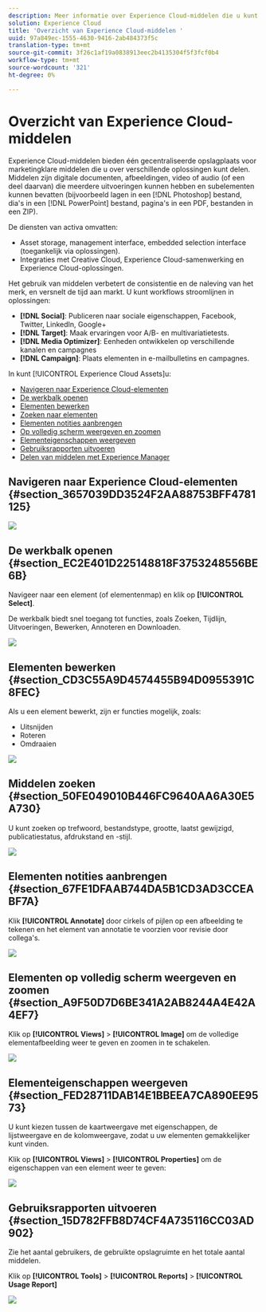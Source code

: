 ```yaml
---
description: Meer informatie over Experience Cloud-middelen die u kunt delen voor verschillende oplossingen.
solution: Experience Cloud
title: 'Overzicht van Experience Cloud-middelen '
uuid: 97a849ec-1555-4630-9416-2ab484373f5c
translation-type: tm+mt
source-git-commit: 3f26c1af19a0838913eec2b4135304f5f3fcf0b4
workflow-type: tm+mt
source-wordcount: '321'
ht-degree: 0%

---
```



# Overzicht van Experience Cloud-middelen

Experience Cloud-middelen bieden één gecentraliseerde opslagplaats voor marketingklare middelen die u over verschillende oplossingen kunt delen. Middelen zijn digitale documenten, afbeeldingen, video of audio (of een deel daarvan) die meerdere uitvoeringen kunnen hebben en subelementen kunnen bevatten (bijvoorbeeld lagen in een [!DNL Photoshop] bestand, dia&#39;s in een [!DNL PowerPoint] bestand, pagina&#39;s in een PDF, bestanden in een ZIP).

De diensten van activa omvatten:

* Asset storage, management interface, embedded selection interface (toegankelijk via oplossingen).
* Integraties met Creative Cloud, Experience Cloud-samenwerking en Experience Cloud-oplossingen.

Het gebruik van middelen verbetert de consistentie en de naleving van het merk, en versnelt de tijd aan markt. U kunt workflows stroomlijnen in oplossingen:

* **[!DNL Social]**: Publiceren naar sociale eigenschappen, Facebook, Twitter, LinkedIn, Google+
* **[!DNL Target]**: Maak ervaringen voor A/B- en multivariatietests.
* **[!DNL Media Optimizer]**: Eenheden ontwikkelen op verschillende kanalen en campagnes
* **[!DNL Campaign]**: Plaats elementen in e-mailbulletins en campagnes.

In kunt [!UICONTROL Experience Cloud Assets]u:

* [Navigeren naar Experience Cloud-elementen](../experience-cloud-assets/experience-cloud-assets.md#section_3657039DD3524F2AA88753BFF4781125)
* [De werkbalk openen](../experience-cloud-assets/experience-cloud-assets.md#section_EC2E401D225148818F3753248556BE6B)
* [Elementen bewerken](../experience-cloud-assets/experience-cloud-assets.md#section_CD3C55A9D4574455B94D0955391C8FEC)
* [Zoeken naar elementen](../experience-cloud-assets/experience-cloud-assets.md#section_50FE049010B446FC9640AA6A30E5A730)
* [Elementen notities aanbrengen](../experience-cloud-assets/experience-cloud-assets.md#section_67FE1DFAAB744DA5B1CD3AD3CCEABF7A)
* [Op volledig scherm weergeven en zoomen](../experience-cloud-assets/experience-cloud-assets.md#section_A9F50D7D6BE341A2AB8244A4E42A4EF7)
* [Elementeigenschappen weergeven](../experience-cloud-assets/experience-cloud-assets.md#section_FED28711DAB14E1BBEEA7CA890EE9573)
* [Gebruiksrapporten uitvoeren](../experience-cloud-assets/experience-cloud-assets.md#section_15D782FFB8D74CF4A735116CC03AD902)
* [Delen van middelen met Experience Manager](../experience-cloud-assets/experience-cloud-assets.md#section_45C1B72F4D274F54BC6CCB64D2580AC5)

## Navigeren naar Experience Cloud-elementen {#section_3657039DD3524F2AA88753BFF4781125}

![](assets/asset-nav.png)

## De werkbalk openen {#section_EC2E401D225148818F3753248556BE6B}

Navigeer naar een element (of elementenmap) en klik op **[!UICONTROL Select]**.

De werkbalk biedt snel toegang tot functies, zoals Zoeken, Tijdlijn, Uitvoeringen, Bewerken, Annoteren en Downloaden.

![](assets/asset-tools.png)

## Elementen bewerken {#section_CD3C55A9D4574455B94D0955391C8FEC}

Als u een element bewerkt, zijn er functies mogelijk, zoals:

* Uitsnijden
* Roteren
* Omdraaien

![](assets/asset-edit.png)

## Middelen zoeken {#section_50FE049010B446FC9640AA6A30E5A730}

U kunt zoeken op trefwoord, bestandstype, grootte, laatst gewijzigd, publicatiestatus, afdrukstand en -stijl.

![](assets/asset-search.png)

## Elementen notities aanbrengen {#section_67FE1DFAAB744DA5B1CD3AD3CCEABF7A}

Klik **[!UICONTROL Annotate]** door cirkels of pijlen op een afbeelding te tekenen en het element van annotatie te voorzien voor revisie door collega&#39;s.

![](assets/assets-annotate.png)

## Elementen op volledig scherm weergeven en zoomen {#section_A9F50D7D6BE341A2AB8244A4E42A4EF7}

Klik op **[!UICONTROL Views]** > **[!UICONTROL Image]** om de volledige elementafbeelding weer te geven en zoomen in te schakelen.

![](assets/asset-zoom.png)

## Elementeigenschappen weergeven {#section_FED28711DAB14E1BBEEA7CA890EE9573}

U kunt kiezen tussen de kaartweergave met eigenschappen, de lijstweergave en de kolomweergave, zodat u uw elementen gemakkelijker kunt vinden.

Klik op **[!UICONTROL Views]** > **[!UICONTROL Properties]** om de eigenschappen van een element weer te geven:

![](assets/asset-properties.png)

## Gebruiksrapporten uitvoeren {#section_15D782FFB8D74CF4A735116CC03AD902}

Zie het aantal gebruikers, de gebruikte opslagruimte en het totale aantal middelen.

Klik op **[!UICONTROL Tools]** > **[!UICONTROL Reports]** > **[!UICONTROL Usage Report]**

![](assets/assets-usage-report.png)
